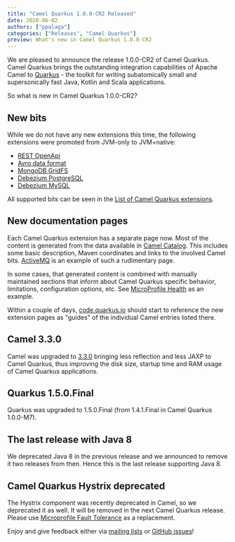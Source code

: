 ```yaml
---
title: "Camel Quarkus 1.0.0-CR2 Released"
date: 2020-06-02
authors: ["ppalaga"]
categories: ["Releases", "Camel Quarkus"]
preview: What's new in Camel Quarkus 1.0.0-CR2
---
```


We are pleased to announce the release 1.0.0-CR2 of Camel Quarkus. Camel Quarkus brings the outstanding integration
capabilities of Apache Camel to [Quarkus](https://quarkus.io/) - the toolkit for writing subatomically small and
supersonically fast Java, Kotlin and Scala applications.

So what is new in Camel Quarkus 1.0.0-CR2?

## New bits

While we do not have any new extensions this time, the following extensions were promoted from JVM-only to JVM+native:

* [REST OpenApi](/camel-quarkus/next/reference/extensions/rest-openapi.html)
* [Avro data format](/camel-quarkus/next/reference/extensions/avro.html)
* [MongoDB GridFS](/camel-quarkus/next/reference/extensions/mongodb-gridfs.html)
* [Debezium PostgreSQL](/camel-quarkus/next/reference/extensions/debezium-mysql.html)
* [Debezium MySQL](/camel-quarkus/next/reference/extensions/debezium-mysql.html)

All supported bits can be seen in the [List of Camel Quarkus extensions](/camel-quarkus/next/reference/index.html).

## New documentation pages

Each Camel Quarkus extension has a separate page now. Most of the content is generated from the data available in
[Camel Catalog](/manual/camel-catalog.html). This includes some basic description, Maven
coordinates and links to the involved Camel bits.
[ActiveMQ](/camel-quarkus/next/reference/extensions/activemq.html) is an example of such a rudimentary
page.

In some cases, that generated content is combined with manually maintained sections that inform about Camel
Quarkus specific behavior, limitations, configuration options, etc. See [MicroProfile Health](/camel-quarkus/next/reference/extensions/microprofile-health.html) as an example.

Within a couple of days, [code.quarkus.io](https://code.quarkus.io/) should start to reference the new extension pages
as "guides" of the individual Camel entries listed there.

## Camel 3.3.0

Camel was upgraded to [3.3.0](/blog/2020/05/Camel33-Whatsnew/) bringing less reflection and less JAXP to
Camel Quarkus, thus improving the disk size, startup time and RAM usage of Camel Quarkus applications.

## Quarkus 1.5.0.Final

Quarkus was upgraded to 1.5.0.Final (from 1.4.1.Final in Camel Quarkus 1.0.0-M7).

## The last release with Java 8

We deprecated Java 8 in the previous release and we announced to remove it two releases from then. Hence this is
the last release supporting Java 8.

## Camel Quarkus Hystrix deprecated

The Hystrix component was recently deprecated in Camel, so we deprecated it as well. It will be removed in the next
Camel Quarkus release. Please use
[Microprofile Fault Tolerance](/camel-quarkus/next/reference/extensions/microprofile-fault-tolerance.html)
as a replacement.

Enjoy and give feedback either via [mailing lists](/community/mailing-list/)
or [GitHub issues](https://github.com/apache/camel-quarkus/issues)!
